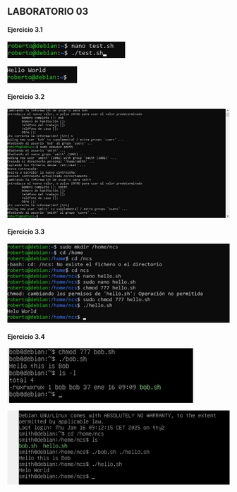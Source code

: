 ## LABORATORIO 03

#### Ejercicio 3.1
![](https://github.com/rbuegar/Despliegue/blob/master/Bloque%20B%20-%20Slackware/Imagenes/LAB3%20F1.jpg?raw=true)

![](https://github.com/rbuegar/Despliegue/blob/master/Bloque%20B%20-%20Slackware/Imagenes/LAB3%20F2.jpg?raw=true)

#### Ejercicio 3.2

![](https://github.com/rbuegar/Despliegue/blob/master/Bloque%20B%20-%20Slackware/Imagenes/LAB3%20F3.jpg?raw=true)

#### Ejercicio 3.3

![](https://github.com/rbuegar/Despliegue/blob/master/Bloque%20B%20-%20Slackware/Imagenes/LAB3%20F4.jpg?raw=true)

#### Ejercicio 3.4

![](https://github.com/rbuegar/Despliegue/blob/master/Bloque%20B%20-%20Slackware/Imagenes/LAB3%20F5.jpg?raw=true)

![](https://github.com/rbuegar/Despliegue/blob/master/Bloque%20B%20-%20Slackware/Imagenes/LAB3%20F6.jpg?raw=true)





